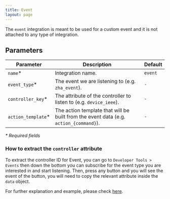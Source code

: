 ```yaml
---
title: Event
layout: page
---
```


The `event` integration is meant to be used for a custom event and it is not attached to any type of integration.

## Parameters

| Parameter           | Description                                                                           | Default |
| ------------------- | ------------------------------------------------------------------------------------- | ------- |
| `name`\*            | Integration name.                                                                     | `event` |
| `event_type`\*      | The event we are listening to (e.g. `zha_event`).                                     | `-`     |
| `controller_key`\*  | The attribute of the controller to listen to (e.g. `device_ieee`).                    | `-`     |
| `action_template`\* | The action template that will be built from the event data (e.g. `action_{command}`). | `-`     |

_\* Required fields_

### How to extract the `controller` attribute

To extract the controller ID for Event, you can go to `Developer Tools > Events` then down the bottom you can subscribe for the event type you are interested in and start listening. Then, press any button and you will see the event of the button, you will need to copy the relevant attribute inside the `data` object.

For further explanation and example, please check [here](/controllerx/advanced/event-integration).
